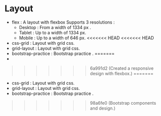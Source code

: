 Layout
======

* flex : A layout with flexbox
    Supports 3 resolutions : 
    * Desktop : From a width of 1334 px .
    * Tablet : Up to a width of 1334 px.
    * Mobile : Up to a width of 646 px.
<<<<<<< HEAD
<<<<<<< HEAD
 * css-grid : Layout with grid css.
 * grid-layout : Layout with grid css.
 * bootstrap-practice : Bootstrap practice .
=======
* 
>>>>>>> 6a991d2 (Created a responsive design with flexbox.)
=======
 * css-grid : Layout with grid css.
 * grid-layout : Layout with grid css.
 * bootstrap-practice : Bootstrap practice .
>>>>>>> 98a6fe0 (Bootstrap components and design.)
